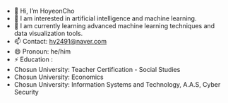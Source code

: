 - 👋 Hi, I’m HoyeonCho
- 👀 I am interested in artificial intelligence and machine learning.
- 🌱 I am currently learning advanced machine learning techniques and data visualization tools.
- 📫 Contact: hy2491@naver.com
- 😄 Pronoun: he/him
- ⚡ Education : 
- Chosun University: Teacher Certification - Social Studies
- Chosun University: Economics
- Chosun University: Information Systems and Technology, A.A.S, Cyber Security
  
<!---
hoyeon1026/hoyeon1026 is a ✨ special ✨ repository because its `README.md` (this file) appears on your GitHub profile.
You can click the Preview link to take a look at your changes.
--->
